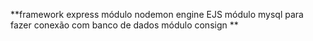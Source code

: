 **framework express
módulo nodemon
engine EJS
módulo mysql para fazer conexão com banco de dados
módulo consign **
